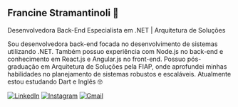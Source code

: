 ## Francine Stramantinoli 🦄
Desenvolvedora Back-End Especialista em .NET | Arquitetura de Soluções
<p align="left"> 
Sou desenvolvedora back-end focada no desenvolvimento de sistemas utilizando .NET. Também possuo experiência com Node.js no back-end e conhecimento em React.js e Angular.js no front-end.
Possuo pós-graduação em Arquitetura de Soluções pela FIAP, onde aprofundei minhas habilidades no planejamento de sistemas robustos e escaláveis.
Atualmente estou estudando Dart e Inglês 🤓
</p>

<p align="left">
  <a href="https://www.linkedin.com/in/franstramantinoli" title="LinkedIn">
  <img src="https://img.shields.io/badge/-Linkedin-0e76a8?style=flat-square&logo=Linkedin&logoColor=white&link=[LINK-DO-SEU-LINKEDIN](https://www.linkedin.com/in/franstramantinoli")" alt="LinkedIn"/></a>
  <a href="https://www.instagram.com/fraan_st/" title="Instagram">
  <img src="https://img.shields.io/badge/-Instagram-DF0174?style=flat-square&labelColor=DF0174&logo=instagram&logoColor=white&link=https://www.instagram.com/fraan_st/)" alt="Instagram"/></a>
  <a href="#" title="Gmail">
  <img src="https://img.shields.io/badge/-Gmail-FF0000?style=flat-square&labelColor=FF0000&logo=gmail&logoColor=white&link=LINK-DO-SEU-GMAIL" alt="Gmail"/></a>
</p>
